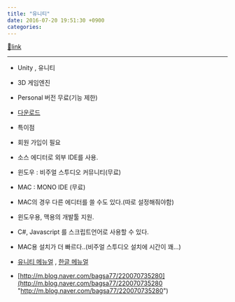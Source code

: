 ```yaml
---
title: "유니티"
date: 2016-07-20 19:51:30 +0900
categories: 
---
```

[🔗link](http://www.mins01.com/mh/tech/read/1023)
***


- Unity , 유니티
- 3D 게임엔진
- Personal 버전 무료(기능 제한)
- [다운로드](https://unity3d.com/kr/get-unity/download "다운로드")

- 특이점
- 회원 가입이 필요
- 소스 에디터로 외부 IDE를 사용.
- 윈도우 : 비주얼 스투디오 커뮤니티(무료)
- MAC : MONO IDE (무료)
- MAC의 경우 다른 에디터를 쓸 수도 있다.(따로 설정해줘야함)


- 윈도우용, 맥용의 개발툴 지원.
- C#, Javascript 를 스크립트언어로 사용할 수 있다.
- MAC용 설치가 더 빠르다..(비주얼 스투디오 설치에 시간이 꽤...)

- [유니티 메뉴얼](http://docs.unity3d.com/kr/current/Manual/class-Rigidbody2D.html "유니티 메뉴얼") , [한글 메뉴얼](https://docs.unity3d.com/kr/current/Manual/ "한글 메뉴얼")
- [http://m.blog.naver.com/bagsa77/220070735280](http://m.blog.naver.com/bagsa77/220070735280 "http://m.blog.naver.com/bagsa77/220070735280")


